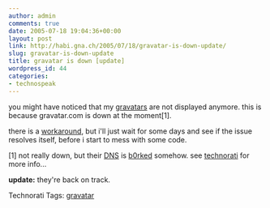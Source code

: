 ```yaml
---
author: admin
comments: true
date: 2005-07-18 19:04:36+00:00
layout: post
link: http://habi.gna.ch/2005/07/18/gravatar-is-down-update/
slug: gravatar-is-down-update
title: gravatar is down [update]
wordpress_id: 44
categories:
- technospeak
---
```



you might have noticed that my [gravatars](http://habi.gna.ch/blog/archives/000576.html) are not displayed anymore. this is because gravatar.com is down at the moment[1].
  
there is a [workaround](http://fgiasson.com/blog/index.php?title=gravatar_com_is_down_what_could_we_do_if&more=1&amp;c=1&tb=1&pb=1), but i'll just wait for some days and see if the issue resolves itself, before i start to mess with some code.



[1] not really down, but their [DNS](http://en.wikipedia.org/wiki/DNS) is [b0rked](http://www.urbandictionary.com/define.php?term=b0rked) somehow. see [technorati](http://technorati.com/search/gravatar) for more info...



**update:** they're back on track.





Technorati Tags: [gravatar](http://technorati.com/tag/gravatar)
